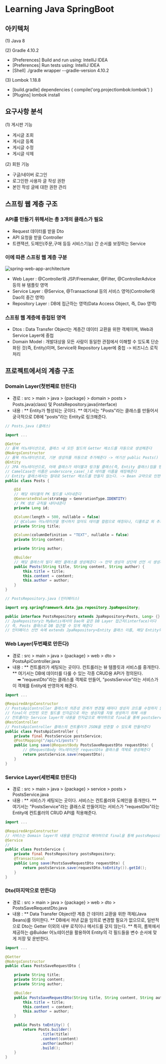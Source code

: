 # Learning Java SpringBoot

## 아키텍처

(1) Java 8

(2) Gradle 4.10.2
- [Preferences] Build and run using: IntelliJ IDEA
- [Preferences] Run tests using: IntelliJ IDEA
- [Shell] ./gradle wrapper --gradle-version 4.10.2

(3) Lombok 1.18.8
- [build.gradle] dependencies { compile('org.projectlombok:lombok') }
- [Plugins] lombok install

## 요구사항 분석

(1) 게시판 기능
- 게시글 조회
- 게시글 등록
- 게시글 수정
- 게시글 삭제

(2) 회원 기능
- 구글/네이버 로그인
- 로그인한 사용자 글 작성 권한
- 본인 작성 글에 대한 권한 관리

## 스프링 웹 계층 구조

### API를 만들기 위해서는 총 3개의 클래스가 필요
- Request 데이터를 받을 Dto
- API 요청을 받을 Controller
- 트랜잭션, 도메인(주문,구매 등등 서비스기능) 간 순서를 보장하는 Service

### 이에 따른 스프링 웹 계층 구분
![spring-web-app-architecture](https://user-images.githubusercontent.com/67884699/130718994-901ab8d2-2c66-4885-b437-2ceb6b0b682f.png)

- Web Layer : @Controller와 JSP/Freemaker, @Filter, @ControllerAdvice 등의 뷰 템플릿 영역
- Service Layer : @Service, @Transactional 등의 서비스 영억(Controller와 Dao의 중간 영역)
- Repository Layer : DB에 접근하는 영역(Data Access Object, 즉, Dao 영역)

### 스프링 웹 계층에 중첩된 영역
- Dtos : Data Transfer Object는 계층간 데이터 교환을 위한 객체이며, Web과 Service Layer에 중첩
- Domain Model : 개발대상을 모든 사람이 동일한 관점에서 이해할 수 있도록 단순화된 것(즉, Entity)이며, Service와 Repository Layer에 중첩 -> 비즈니스 로직 처리

## 프로젝트에서의 계층 구조
### Domain Layer(첫번째로 만든다)
- 경로 : src > main > java > {package} > domain > posts > Posts.java(class) 및 PostsRepository.java(interface)
- 내용 :
** Entity가 형성되는 곳이다.
** 여기서는 "Posts"라는 클래스를 만들어서 궁극적으로 DB에 "posts"라는 Entity로 링크해준다.

```java
// Posts.java (클래스)

import ...

@Getter
// 롬복 어노테이션으로, 클래스 내 모든 필드의 Getter 메소드를 자동으로 생성해준다
@NoArgsConstructor
// 롬복 어노테이션으로, 기본 생성자를 자동으로 추가해준다 -> 여기선 public Posts() {} 를 자동 추가해준다
@Entity
// JPA 어노테이션으로, 아래 클래스가 테이블과 링크될 클래스(즉, Entity 클래스)임을 명시해준다
// CamelCase인 이름은 underscore_case(_)로 테이블 이름을 매칭해준다
// Entity 클래스에서는 절대로 Setter 메소드를 만들지 않는다. -> Bean 규약으로 인한 Getter/Setter 남발을 억제해주는 기능
public class Posts {

    @Id
    // 해당 테이블의 PK 필드를 나타내준다
    @GeneratedValue(strategy = GenerationType.IDENTITY)
    // PK 생성 규칙을 내타내준다
    private Long id;

    @Column(length = 500, nullable = false)
    // @Column 어노테이션을 명시하지 않아도 테이블 컬럼으로 매칭되나, 디폴트값 외 추가 변경이 있는 경우 어노테이션 사용
    private String title;

    @Column(columnDefinition = "TEXT", nullable = false)
    private String content;

    private String author;

    @Builder
    // 해당 클래스의 빌더 패턴 클래스를 생성해준다 -> 만약 생성자 상단에 선언 시 생성자에 포함된 필드만 빌더에 포함
    public Posts(String title, String content, String author) {
        this.title = title;
        this.content = content;
        this.author = author;
    }
}
```

```java
// PostsRepository.java (인터페이스)

import org.springframework.data.jpa.repository.JpaRepository;

public interface PostsRepository extends JpaRepository<Posts, Long> {}
// JpaRepository는 MyBatis에서의 Dao와 같은 DB Layer 접근자(interface)이다
// 즉, Posts 클래스로 DB 접근할 수 있게 해준다
// 인터페이스 선언 속에 extends JpaRepository<Entity 클래스 이름, 해당 Entity의 PK의 타입> 를 삽입하면 CRUD 메소드가 자동 생성된다
```

### Web Layer(두번째로 만든다)
- 경로 : src > main > java > {package} > web > dto > PostsApiController.java
- 내용 :
** 컨트롤러가 세팅되는 곳이다. 컨트롤러는 뷰 템플릿과 서비스를 중개한다.
** 여기서는 DB에 데이터를 다룰 수 있는 각종 CRUD용 API가 정의된다.  
&nbsp;&nbsp;&nbsp; ➡ "requestDto"라는 클래스를 객체로 만들어, "postsService"라는 서비스가 이 객체를 Entity에 반영하게 해준다.

```java
import ...

@RequiredArgsConstructor
// PostsApiController 클래스의 의존성 관계가 변경될 때마다 생성자 코드를 수정하지 않고,
// final이 선언된 모든 필드를 인자값으로 하는 생성자를 자동 생성하기 위해 사용
// 컨트롤러는 Service layer의 내용을 인자값으로 해야하므로 final을 통해 postsService 선언
@RestController
// PostsApiController 클래스의 컨트롤러가 JSON을 반환할 수 있도록 만들어준다
public class PostsApiController {
	private final PostsService postsService;
	@PostMapping("/api/v1/posts")
	public Long save(@RequestBody PostsSaveRequestDto requestDto) {
		// @RequestBody 어노테이션은 requestDto 클래스를 객체로 생성해준다
		return postsService.save(requestDto);
	}
}
```

### Service Layer(세번째로 만든다)
- 경로 : src > main > java > {package} > service > posts > PostsService.java
- 내용 :
** 서비스가 세팅되는 곳이다. 서비스는 컨트롤러와 도메인을 중개한다.
** 여기서는 "PostsService"라는 클래스로 만들어지는 서비스가 "requestDto"라는 Entity에 컨트롤러의 CRUD API를 적용해준다.

```java
import ...

@RequiredArgsConstructor
// 서비스는 Domain layer의 내용을 인자값으로 해야하므로 final을 통해 postsRepository 선언
@Service
// 
public class PostsService {
	private final PostsRepository postsRepository;
	@Transactional
	public Long save(PostsSaveRequestDto requestDto) {
		return postsService.save(requestDto.toEntity()).getId();
	}
}
```

### Dto(마지막으로 만든다)
- 경로 : src > main > java > {package} > web > dto > PostsSaveRequestDto.java
- 내용 :
** Data Transfer Object란 계층 간 데이터 교환을 위한 객체(Java Beans)를 의미한다.
** DB에서 꺼낸 값을 임의로 변경할 필요가 없으므로, 일반적으로 Dto는 Getter 이외의 내부 로직이나 메서드를 갖지 않는다.
** 특히, 롬복에서 제공하는 @Builder 어노테이션을 활용하여 Entity의 각 필드들을 변수 순서에 맞게 저장 및 운반한다.

```java
import ...

@Getter
@NoArgsConstructor
public class PostsSaveRequestDto {

    private String title;
    private String content;
    private String author;

    @Builder
    public PostsSaveRequestDto(String title, String content, String author) {
        this.title = title;
        this.content = content;
        this.author = author;
    }

    public Posts toEntity() {
        return Posts.builder()
                .title(title)
                .content(content)
                .author(author)
                .build();
    }
}
```